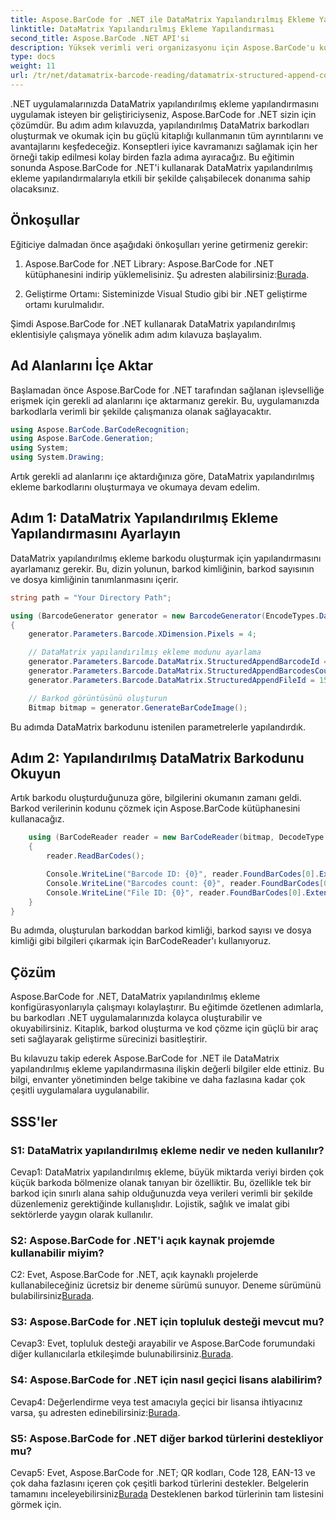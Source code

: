 ```yaml
---
title: Aspose.BarCode for .NET ile DataMatrix Yapılandırılmış Ekleme Yapılandırması
linktitle: DataMatrix Yapılandırılmış Ekleme Yapılandırması
second_title: Aspose.BarCode .NET API'si
description: Yüksek verimli veri organizasyonu için Aspose.BarCode'u kullanarak .NET'te DataMatrix yapılandırılmış ekleme yapılandırmasını nasıl oluşturacağınızı ve okuyacağınızı öğrenin.
type: docs
weight: 11
url: /tr/net/datamatrix-barcode-reading/datamatrix-structured-append-configuration/
---
```

.NET uygulamalarınızda DataMatrix yapılandırılmış ekleme yapılandırmasını uygulamak isteyen bir geliştiriciyseniz, Aspose.BarCode for .NET sizin için çözümdür. Bu adım adım kılavuzda, yapılandırılmış DataMatrix barkodları oluşturmak ve okumak için bu güçlü kitaplığı kullanmanın tüm ayrıntılarını ve avantajlarını keşfedeceğiz. Konseptleri iyice kavramanızı sağlamak için her örneği takip edilmesi kolay birden fazla adıma ayıracağız. Bu eğitimin sonunda Aspose.BarCode for .NET'i kullanarak DataMatrix yapılandırılmış ekleme yapılandırmalarıyla etkili bir şekilde çalışabilecek donanıma sahip olacaksınız.

## Önkoşullar

Eğiticiye dalmadan önce aşağıdaki önkoşulları yerine getirmeniz gerekir:

1.  Aspose.BarCode for .NET Library: Aspose.BarCode for .NET kütüphanesini indirip yüklemelisiniz. Şu adresten alabilirsiniz:[Burada](https://releases.aspose.com/barcode/net/).

2. Geliştirme Ortamı: Sisteminizde Visual Studio gibi bir .NET geliştirme ortamı kurulmalıdır.

Şimdi Aspose.BarCode for .NET kullanarak DataMatrix yapılandırılmış eklentisiyle çalışmaya yönelik adım adım kılavuza başlayalım.

## Ad Alanlarını İçe Aktar

Başlamadan önce Aspose.BarCode for .NET tarafından sağlanan işlevselliğe erişmek için gerekli ad alanlarını içe aktarmanız gerekir. Bu, uygulamanızda barkodlarla verimli bir şekilde çalışmanıza olanak sağlayacaktır.

```csharp
using Aspose.BarCode.BarCodeRecognition;
using Aspose.BarCode.Generation;
using System;
using System.Drawing;
```

Artık gerekli ad alanlarını içe aktardığınıza göre, DataMatrix yapılandırılmış ekleme barkodlarını oluşturmaya ve okumaya devam edelim.


## Adım 1: DataMatrix Yapılandırılmış Ekleme Yapılandırmasını Ayarlayın

DataMatrix yapılandırılmış ekleme barkodu oluşturmak için yapılandırmasını ayarlamanız gerekir. Bu, dizin yolunun, barkod kimliğinin, barkod sayısının ve dosya kimliğinin tanımlanmasını içerir.

```csharp
string path = "Your Directory Path";

using (BarcodeGenerator generator = new BarcodeGenerator(EncodeTypes.DataMatrix, "Aspose"))
{
    generator.Parameters.Barcode.XDimension.Pixels = 4;

    // DataMatrix yapılandırılmış ekleme modunu ayarlama
    generator.Parameters.Barcode.DataMatrix.StructuredAppendBarcodeId = 3;
    generator.Parameters.Barcode.DataMatrix.StructuredAppendBarcodesCount = 5;
    generator.Parameters.Barcode.DataMatrix.StructuredAppendFileId = 150;

    // Barkod görüntüsünü oluşturun
    Bitmap bitmap = generator.GenerateBarCodeImage();
```

Bu adımda DataMatrix barkodunu istenilen parametrelerle yapılandırdık.

## Adım 2: Yapılandırılmış DataMatrix Barkodunu Okuyun

Artık barkodu oluşturduğunuza göre, bilgilerini okumanın zamanı geldi. Barkod verilerinin kodunu çözmek için Aspose.BarCode kütüphanesini kullanacağız.

```csharp
    using (BarCodeReader reader = new BarCodeReader(bitmap, DecodeType.DataMatrix))
    {
        reader.ReadBarCodes();

        Console.WriteLine("Barcode ID: {0}", reader.FoundBarCodes[0].Extended.DataMatrix.StructuredAppendBarcodeId);
        Console.WriteLine("Barcodes count: {0}", reader.FoundBarCodes[0].Extended.DataMatrix.StructuredAppendBarcodesCount);
        Console.WriteLine("File ID: {0}", reader.FoundBarCodes[0].Extended.DataMatrix.StructuredAppendFileId);
    }
}
```

Bu adımda, oluşturulan barkoddan barkod kimliği, barkod sayısı ve dosya kimliği gibi bilgileri çıkarmak için BarCodeReader'ı kullanıyoruz.

## Çözüm

Aspose.BarCode for .NET, DataMatrix yapılandırılmış ekleme konfigürasyonlarıyla çalışmayı kolaylaştırır. Bu eğitimde özetlenen adımlarla, bu barkodları .NET uygulamalarınızda kolayca oluşturabilir ve okuyabilirsiniz. Kitaplık, barkod oluşturma ve kod çözme için güçlü bir araç seti sağlayarak geliştirme sürecinizi basitleştirir.

Bu kılavuzu takip ederek Aspose.BarCode for .NET ile DataMatrix yapılandırılmış ekleme yapılandırmasına ilişkin değerli bilgiler elde ettiniz. Bu bilgi, envanter yönetiminden belge takibine ve daha fazlasına kadar çok çeşitli uygulamalara uygulanabilir.

## SSS'ler

### S1: DataMatrix yapılandırılmış ekleme nedir ve neden kullanılır?

Cevap1: DataMatrix yapılandırılmış ekleme, büyük miktarda veriyi birden çok küçük barkoda bölmenize olanak tanıyan bir özelliktir. Bu, özellikle tek bir barkod için sınırlı alana sahip olduğunuzda veya verileri verimli bir şekilde düzenlemeniz gerektiğinde kullanışlıdır. Lojistik, sağlık ve imalat gibi sektörlerde yaygın olarak kullanılır.

### S2: Aspose.BarCode for .NET'i açık kaynak projemde kullanabilir miyim?

 C2: Evet, Aspose.BarCode for .NET, açık kaynaklı projelerde kullanabileceğiniz ücretsiz bir deneme sürümü sunuyor. Deneme sürümünü bulabilirsiniz[Burada](https://releases.aspose.com/).

### S3: Aspose.BarCode for .NET için topluluk desteği mevcut mu?

 Cevap3: Evet, topluluk desteği arayabilir ve Aspose.BarCode forumundaki diğer kullanıcılarla etkileşimde bulunabilirsiniz.[Burada](https://forum.aspose.com/c/barcode/13).

### S4: Aspose.BarCode for .NET için nasıl geçici lisans alabilirim?

 Cevap4: Değerlendirme veya test amacıyla geçici bir lisansa ihtiyacınız varsa, şu adresten edinebilirsiniz:[Burada](https://purchase.aspose.com/temporary-license/).

### S5: Aspose.BarCode for .NET diğer barkod türlerini destekliyor mu?

Cevap5: Evet, Aspose.BarCode for .NET; QR kodları, Code 128, EAN-13 ve çok daha fazlasını içeren çok çeşitli barkod türlerini destekler. Belgelerin tamamını inceleyebilirsiniz[Burada](https://reference.aspose.com/barcode/net/) Desteklenen barkod türlerinin tam listesini görmek için.